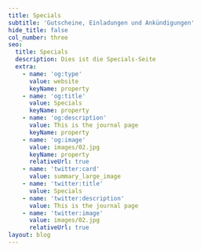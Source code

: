 ```yaml
---
title: Specials
subtitle: 'Gutscheine, Einladungen und Ankündigungen'
hide_title: false
col_number: three
seo:
  title: Specials
  description: Dies ist die Specials-Seite
  extra:
    - name: 'og:type'
      value: website
      keyName: property
    - name: 'og:title'
      value: Specials
      keyName: property
    - name: 'og:description'
      value: This is the journal page
      keyName: property
    - name: 'og:image'
      value: images/02.jpg
      keyName: property
      relativeUrl: true
    - name: 'twitter:card'
      value: summary_large_image
    - name: 'twitter:title'
      value: Specials
    - name: 'twitter:description'
      value: This is the journal page
    - name: 'twitter:image'
      value: images/02.jpg
      relativeUrl: true
layout: blog
---
```

